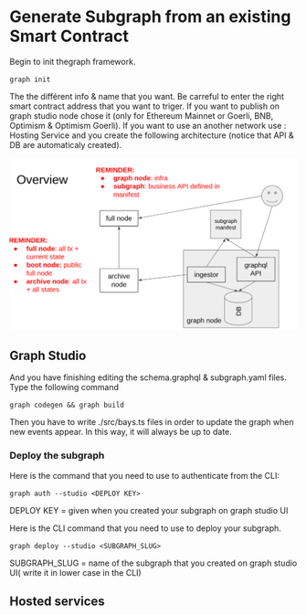 # Generate Subgraph from an existing Smart Contract

Begin to init thegraph framework.
```
graph init 
```

The the différent info & name that you want. Be carreful to enter the right smart contract address that you want to triger. 
If you want to publish on graph studio node chose it (only for Ethereum Mainnet or Goerli, BNB, Optimism & Optimism Goerli). If you want to use an another network use : Hosting Service and you create the following architecture (notice that API & DB are automaticaly created).

![Alt text](/assets/image.png "Hosting ser")

## Graph Studio

And you have finishing editing the schema.graphql & subgraph.yaml files. Type the following command

```
graph codegen && graph build
```

Then you have to write ./src/bays.ts files in order to update the graph when new events appear. In this way,
it will always be up to date.


### Deploy the subgraph

Here is the command that you need to use to authenticate from the CLI:
```
graph auth --studio <DEPLOY KEY>
```
DEPLOY KEY = given when you created your subgraph on graph studio UI

Here is the CLI command that you need to use to deploy your subgraph.
```
graph deploy --studio <SUBGRAPH_SLUG>
```
SUBGRAPH_SLUG = name of the subgraph that you created on graph studio UI( write it in lower case in the CLI)

## Hosted services
